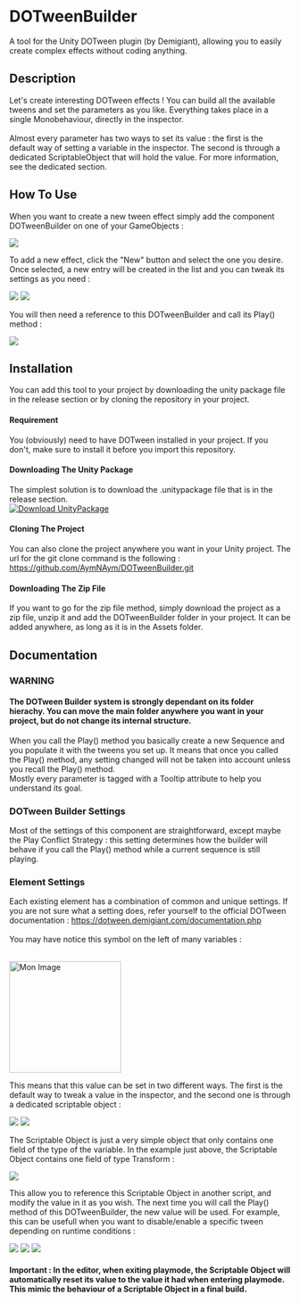 # DOTweenBuilder
A tool for the Unity DOTween plugin (by Demigiant), allowing you to easily create complex effects without coding anything.

## Description
Let's create interesting DOTween effects ! You can build all the available tweens and set the parameters as you like.
Everything takes place in a single Monobehaviour, directly in the inspector.
<br><br>
Almost every parameter has two ways to set its value : the first is the default way of setting a variable in the inspector. The second is through a dedicated ScriptableObject that will hold the value. For more information, see the dedicated section.

## How To Use
When you want to create a new tween effect simply add the component DOTweenBuilder on one of your GameObjects :
<br>

![](https://github.com/AymNAym/DOTweenBuilderImages/blob/main/DOTweenBuilder.png)
<br>

To add a new effect, click the "New" button and select the one you desire. Once selected, a new entry will be created in
the list and you can tweak its settings as you need :

![](https://github.com/AymNAym/DOTweenBuilderImages/blob/main/NewEntry.png) ![](https://github.com/AymNAym/DOTweenBuilderImages/blob/main/NewEntry2.png)
<br>

You will then need a reference to this DOTweenBuilder and call its Play() method :
<br>

![](https://github.com/AymNAym/DOTweenBuilderImages/blob/main/Play.png)
<br>

## Installation
You can add this tool to your project by downloading the unity package file in the release section or by cloning the repository in your project.

#### Requirement
You (obviously) need to have DOTween installed in your project. If you don't, make sure to install it before you import this repository.

#### Downloading The Unity Package
The simplest solution is to download the .unitypackage file that is in the release section.
<br>
[![Download UnityPackage](https://img.shields.io/badge/download-unitypackage-blue.svg)](https://github.com/AymNAym/DOTweenBuilder/releases/download/v1.0.0/DOTweenBuilder-1.0.0.unitypackage)

#### Cloning The Project
You can also clone the project anywhere you want in your Unity project. The url for the git clone command is the following : https://github.com/AymNAym/DOTweenBuilder.git

#### Downloading The Zip File
If you want to go for the zip file method, simply download the project as a zip file, unzip it and add the DOTweenBuilder folder in your project. It can be added anywhere, as long as it is in the Assets folder.

## Documentation
### WARNING
#### The DOTween Builder system is strongly dependant on its folder hierachy. You can move the main folder anywhere you want in your project, but do not change its internal structure.
When you call the Play() method you basically create a new Sequence and you populate it with the tweens you set up. It means that once you called the Play() method, any setting changed will not be taken into account unless you recall the Play() method.
<br>
Mostly every parameter is tagged with a Tooltip attribute to help you understand its goal.

### DOTween Builder Settings
Most of the settings of this component are straightforward, except maybe the Play Conflict Strategy : this setting determines how the builder will behave if you call the Play() method while a current sequence is still playing.

### Element Settings
Each existing element has a combination of common and unique settings. If you are not sure what a setting does, refer yourself to the official DOTween documentation : https://dotween.demigiant.com/documentation.php
<br><br>
You may have notice this symbol on the left of many variables :

<br>
<img src="https://github.com/AymNAym/DOTweenBuilderImages/blob/main/DOTween-Icon-Normal.png" alt="Mon Image" width="200" height="200"/>
<br>

This means that this value can be set in two different ways. The first is the default way to tweak a value in the inspector, and the second one is through a dedicated scriptable object :
<br>

![](https://github.com/AymNAym/DOTweenBuilderImages/blob/main/VariableDefault.png) ![](https://github.com/AymNAym/DOTweenBuilderImages/blob/main/VariableScriptableObject.png)
<br>

The Scriptable Object is just a very simple object that only contains one field of the type of the variable. In the example just above, the Scriptable Object contains one field of type Transform :
<br>

![](https://github.com/AymNAym/DOTweenBuilderImages/blob/main/ScriptableValue.png)
<br>

This allow you to reference this Scriptable Object in another script, and modify the value in it as you wish. The next time you will call the Play() method of this DOTweenBuilder, the new value will be used. For example, this can be usefull
when you want to disable/enable a specific tween depending on runtime conditions :
<br>

![](https://github.com/AymNAym/DOTweenBuilderImages/blob/main/DOTweenBuilderEnableBySo.png) ![](https://github.com/AymNAym/DOTweenBuilderImages/blob/main/UsingSoValueInScript.png) ![](https://github.com/AymNAym/DOTweenBuilderImages/blob/main/TesterInspector.png)


#### Important : In the editor, when exiting playmode, the Scriptable Object will automatically reset its value to the value it had when entering playmode. This mimic the behaviour of a Scriptable Object in a final build.
























